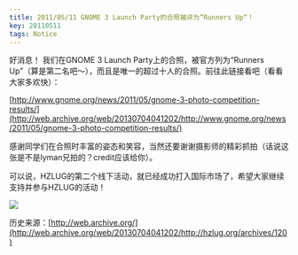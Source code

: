 ```yaml
---
title: 2011/05/11 GNOME 3 Launch Party的合照被评为“Runners Up“！
key: 20110511
tags: Notice
---
```


好消息！
我们在GNOME 3 Launch Party上的合照，被官方列为“Runners
Up”（算是第二名吧～），而且是唯一的超过十人的合照。前往此链接看吧（看看大家多欢快）：

[http://www.gnome.org/news/2011/05/gnome-3-photo-competition-results/](http://web.archive.org/web/20130704041202/http://www.gnome.org/news/2011/05/gnome-3-photo-competition-results/)

感谢同学们在合照时丰富的姿态和笑容，当然还要谢谢摄影师的精彩抓拍（话说这张是不是lyman兄拍的？credit应该给你）。

可以说，HZLUG的第二个线下活动，就已经成功打入国际市场了，希望大家继续支持并参与HZLUG的活动！

![](https://ae01.alicdn.com/kf/Ha9433f60d373468795af53fbff30a44eo.jpg)

历史来源：[http://web.archive.org/](http://web.archive.org/web/20130704041202/http://hzlug.org/archives/120)